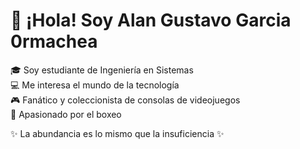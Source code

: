 # 👋 ¡Hola! Soy Alan Gustavo Garcia 0rmachea

🎓 Soy estudiante de Ingeniería en Sistemas  
💻 Me interesa el mundo de la tecnología  
🎮 Fanático y coleccionista de consolas de videojuegos  
🥊 Apasionado por el boxeo

✨ La abundancia es lo mismo que la insuficiencia ✨
